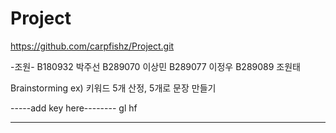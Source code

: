 # Project


https://github.com/carpfishz/Project.git

-조원-
B180932 박주선
B289070 이상민
B289077 이정우
B289089 조원태


Brainstorming
ex) 키워드 5개 산정, 5개로 문장 만들기

-----add key here--------
gl hf



-------------------------
